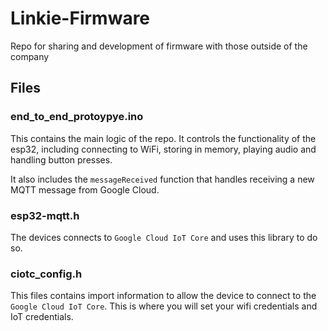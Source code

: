 # Linkie-Firmware
Repo for sharing and development of firmware with those outside of the company

## Files

### end_to_end_protoypye.ino

This contains the main logic of the repo. It controls the functionality of the esp32, including connecting to WiFi, storing in memory, playing audio and handling button presses.

It also includes the `messageReceived` function that handles receiving a new MQTT message from Google Cloud.

### esp32-mqtt.h

The devices connects to `Google Cloud IoT Core` and uses this library to do so. 

### ciotc_config.h

This files contains import information to allow the device to connect to the `Google Cloud IoT Core`. This is where you will set your wifi credentials and IoT credentials.

